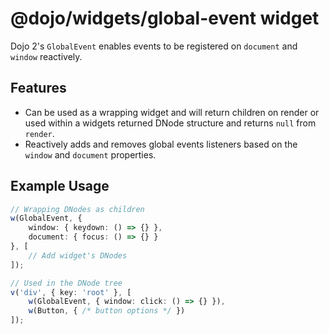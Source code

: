 # @dojo/widgets/global-event widget

Dojo 2's `GlobalEvent` enables events to be registered on `document` and `window` reactively.

## Features

- Can be used as a wrapping widget and will return children on render or used within a widgets returned DNode structure and returns `null` from `render`.
- Reactively adds and removes global events listeners based on the `window` and `document` properties.

## Example Usage

```ts
// Wrapping DNodes as children
w(GlobalEvent, {
	window: { keydown: () => {} },
	document: { focus: () => {} }
}, [
	// Add widget's DNodes
]);

// Used in the DNode tree
v('div', { key: 'root' }, [
	w(GlobalEvent, { window: click: () => {} }),
	w(Button, { /* button options */ })
]);
```
